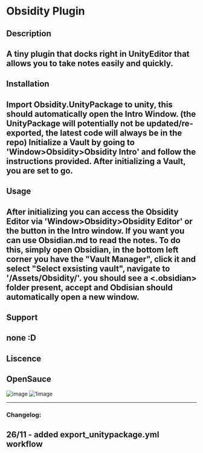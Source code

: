 # Obsidity Plugin
## Description
A tiny plugin that docks right in UnityEditor that allows you to take notes easily and quickly.
---
## Installation
Import Obsidity.UnityPackage to unity, this should automatically open the Intro Window.
(the UnityPackage will potentially not be updated/re-exported, the latest code will always be in the repo) 
Initialize a Vault by going to 'Window>Obsidity>Obsidity Intro' and follow the instructions provided.
After initializing a Vault, you are set to go.
---
## Usage
After initializing you can access the Obsidity Editor via 'Window>Obsidity>Obsidity Editor' or the button in the Intro window.
If you want you can use Obsidian.md to read the notes. 
To do this, simply open Obsidian, in the bottom left corner you have the "Vault Manager", click it and select "Select exsisting vault", 
navigate to '<your unity project path>/Assets/Obsidity/<Name of your vault>'. 
you should see a <.obsidian> folder present, accept and Obdisian should automatically open a new window.
---
## Support
none :D
---
## Liscence
OpenSauce
---

![image](https://github.com/user-attachments/assets/9e8eeb9f-798b-402f-afb8-b3c088f3dfef)
![1image](https://github.com/user-attachments/assets/2692f86b-b0ce-4e1e-a934-80f544449091)

---

### Changelog:
26/11 - added export_unitypackage.yml workflow
---
